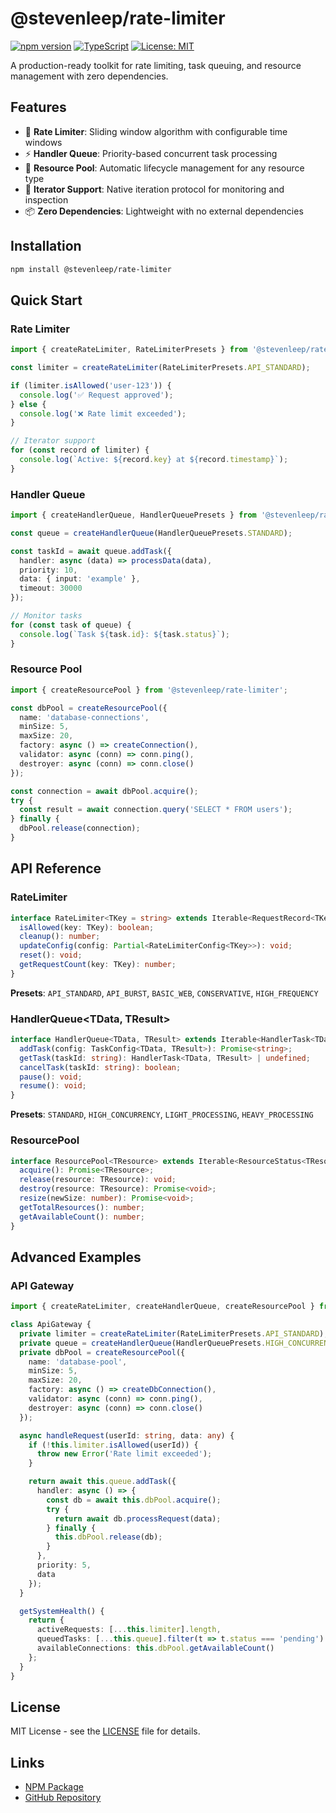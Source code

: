 # @stevenleep/rate-limiter

[![npm version](https://badge.fury.io/js/@stevenleep/rate-limiter.svg)](https://badge.fury.io/js/@stevenleep/rate-limiter)
[![TypeScript](https://img.shields.io/badge/TypeScript-5.0+-blue.svg)](https://www.typescriptlang.org/)
[![License: MIT](https://img.shields.io/badge/License-MIT-yellow.svg)](https://opensource.org/licenses/MIT)

A production-ready toolkit for rate limiting, task queuing, and resource management with zero dependencies.

## Features

- 🎯 **Rate Limiter**: Sliding window algorithm with configurable time windows
- ⚡ **Handler Queue**: Priority-based concurrent task processing
- 🔄 **Resource Pool**: Automatic lifecycle management for any resource type
- 🔧 **Iterator Support**: Native iteration protocol for monitoring and inspection
- 📦 **Zero Dependencies**: Lightweight with no external dependencies

## Installation

```bash
npm install @stevenleep/rate-limiter
```

## Quick Start

### Rate Limiter
```typescript
import { createRateLimiter, RateLimiterPresets } from '@stevenleep/rate-limiter';

const limiter = createRateLimiter(RateLimiterPresets.API_STANDARD);

if (limiter.isAllowed('user-123')) {
  console.log('✅ Request approved');
} else {
  console.log('❌ Rate limit exceeded');
}

// Iterator support
for (const record of limiter) {
  console.log(`Active: ${record.key} at ${record.timestamp}`);
}
```

### Handler Queue
```typescript
import { createHandlerQueue, HandlerQueuePresets } from '@stevenleep/rate-limiter';

const queue = createHandlerQueue(HandlerQueuePresets.STANDARD);

const taskId = await queue.addTask({
  handler: async (data) => processData(data),
  priority: 10,
  data: { input: 'example' },
  timeout: 30000
});

// Monitor tasks
for (const task of queue) {
  console.log(`Task ${task.id}: ${task.status}`);
}
```

### Resource Pool
```typescript
import { createResourcePool } from '@stevenleep/rate-limiter';

const dbPool = createResourcePool({
  name: 'database-connections',
  minSize: 5,
  maxSize: 20,
  factory: async () => createConnection(),
  validator: async (conn) => conn.ping(),
  destroyer: async (conn) => conn.close()
});

const connection = await dbPool.acquire();
try {
  const result = await connection.query('SELECT * FROM users');
} finally {
  dbPool.release(connection);
}
```

## API Reference

### RateLimiter<TKey>
```typescript
interface RateLimiter<TKey = string> extends Iterable<RequestRecord<TKey>> {
  isAllowed(key: TKey): boolean;
  cleanup(): number;
  updateConfig(config: Partial<RateLimiterConfig<TKey>>): void;
  reset(): void;
  getRequestCount(key: TKey): number;
}
```

**Presets**: `API_STANDARD`, `API_BURST`, `BASIC_WEB`, `CONSERVATIVE`, `HIGH_FREQUENCY`

### HandlerQueue<TData, TResult>
```typescript
interface HandlerQueue<TData, TResult> extends Iterable<HandlerTask<TData, TResult>> {
  addTask(config: TaskConfig<TData, TResult>): Promise<string>;
  getTask(taskId: string): HandlerTask<TData, TResult> | undefined;
  cancelTask(taskId: string): boolean;
  pause(): void;
  resume(): void;
}
```

**Presets**: `STANDARD`, `HIGH_CONCURRENCY`, `LIGHT_PROCESSING`, `HEAVY_PROCESSING`

### ResourcePool<TResource>
```typescript
interface ResourcePool<TResource> extends Iterable<ResourceStatus<TResource>> {
  acquire(): Promise<TResource>;
  release(resource: TResource): void;
  destroy(resource: TResource): Promise<void>;
  resize(newSize: number): Promise<void>;
  getTotalResources(): number;
  getAvailableCount(): number;
}
```

## Advanced Examples

### API Gateway
```typescript
import { createRateLimiter, createHandlerQueue, createResourcePool } from '@stevenleep/rate-limiter';

class ApiGateway {
  private limiter = createRateLimiter(RateLimiterPresets.API_STANDARD);
  private queue = createHandlerQueue(HandlerQueuePresets.HIGH_CONCURRENCY);
  private dbPool = createResourcePool({
    name: 'database-pool',
    minSize: 5,
    maxSize: 20,
    factory: async () => createDbConnection(),
    validator: async (conn) => conn.ping(),
    destroyer: async (conn) => conn.close()
  });

  async handleRequest(userId: string, data: any) {
    if (!this.limiter.isAllowed(userId)) {
      throw new Error('Rate limit exceeded');
    }

    return await this.queue.addTask({
      handler: async () => {
        const db = await this.dbPool.acquire();
        try {
          return await db.processRequest(data);
        } finally {
          this.dbPool.release(db);
        }
      },
      priority: 5,
      data
    });
  }

  getSystemHealth() {
    return {
      activeRequests: [...this.limiter].length,
      queuedTasks: [...this.queue].filter(t => t.status === 'pending').length,
      availableConnections: this.dbPool.getAvailableCount()
    };
  }
}
```

## License

MIT License - see the [LICENSE](LICENSE) file for details.

## Links

- [NPM Package](https://www.npmjs.com/package/@stevenleep/rate-limiter)
- [GitHub Repository](https://github.com/stevenleep/rate-limiter)
